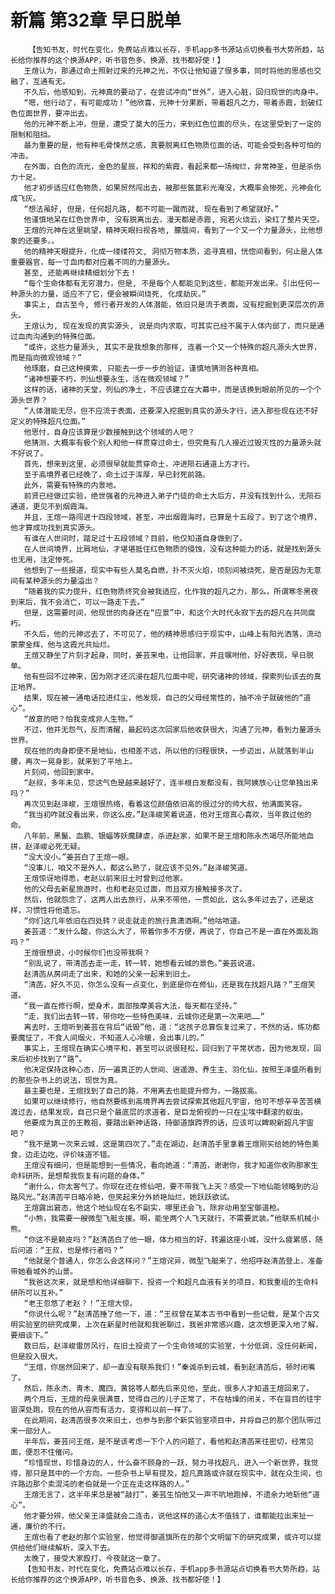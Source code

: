 # 新篇 第32章 早日脱单
        【告知书友，时代在变化，免费站点难以长存，手机app多书源站点切换看书大势所趋，站长给你推荐的这个换源APP，听书音色多、换源、找书都好使！】
       王煊认为，那通过命土照射过来的元神之光，不仅让他知道了很多事，同时将他的思感也交融了，互通有无。
       不久后，他感知到，元神真的要动了，在尝试冲向“世外”，进入心脏，回归现世的肉身中。
       “嗯，他行动了，有可能成功！”他欣喜，元神十分果断，带着超凡之力，带着赤霞，划破红色位面世界，要冲出去。
       他的元神不断上冲，但是，遭受了莫大的压力，来到红色位面的尽头，在这里受到了一定的限制和阻挡。
       最为重要的是，他有种毛骨悚然之感，真要脱离红色物质位面的话，可能会受到各种可怕的冲击。
       在外面，白色的流光，金色的星辰，祥和的紫霞，看起来都一场绚烂，非常神圣，但是杀伤力十足。
       他才初步适应红色物质，如果贸然闯出去，被那些氤氲彩光淹没，大概率会惨死，元神会化成飞灰。
       “想法虽好, 但是，任何超凡路, 都不可能一蹴而就, 现在看到了希望就好。”
       他谨慎地呆在红色世界中, 没有脱离出去，漫天都是赤霞, 宛若火烧云，染红了整片天空。
       王煊的元神在这里眺望，精神天眼扫视各地, 朦胧间，看到了一个又一个力量源头，比他想象的还要多。。
       他的精神天眼提升，化成一缕缕符文, 洞彻万物本质，追寻真相，恍惚间看到，何止是人体重要器官，每一寸血肉都对应着不同的力量源头。
       甚至, 还能再继续精细划分下去！
       “每个生命体都有无穷潜力，但是, 不是每个人都能见到这些，都能开发出来。引出任何一种源头的力量，适应不了它，便会被瞬间烧死, 化成劫灰。”
       事实上, 自古至今, 修行者开发的人体潜能，依旧只是流于表面，没有挖掘到更深层次的源头。
       王煊认为, 现在发现的真实源头, 说是向内求取，可其实已经不属于人体内部了，而只是通过血肉沟通到的特殊位面。
       “或许，这些力量源头, 其实不是我想象的那样, 连着一个又一个特殊的超凡源头大世界，而是指向微观领域？”
       他琢磨，自己这种摸索, 只能去一步一步的验证，谨慎地猜测各种真相。
       “诸神想要不朽，列仙想要永生，活在微观领域？”
       这样的话，诸神的天堂，列仙的净土，不应该建立在大幕中，而是该换到眼前所见的一个个源头世界？
       “人体潜能无尽，但不应流于表面，还要深入挖掘到真实的源头才行，进入那些现在还不好定义的特殊超凡位面。”
       他思忖，自身应该算是少数接触到这个领域的人吧？
       他猜测，大概率有极个别人和他一样贯穿过命土，但究竟有几人接近过毁灭性的力量源头就不好说了。
       首先，想来到这里，必须很早就能贯穿命土，冲进陨石通道上方才行。
       至于高境界者已经晚了，命土过于浑厚，早已封死前路。
       此外，需要有特殊的内景地。
       前贤已经做过实验，绝世强者的元神进入弟子门徒的命土大后方，并没有找到什么，无陨石通道，更见不到烟霞海。
       并且，王煊一路闯进十四段领域，甚至，冲出烟霞海时，已算是十五段了。到了这个境界，他才算成功找到真实源头。
       有谁在人世间时，踏足过十五段领域？目前，他仅知道自身做到了。
       在人世间境界，比肩地仙，才堪堪抵住红色物质的侵蚀，没有这种能力的话，就是找到源头也无用，注定惨死。
       他想到了一些报道，现实中有些人莫名自燃，扑不灭火焰，顷刻间被烧死，是否是因为无意间有某种源头的力量溢出？
       “随着我的实力提升，红色物质终究会被我适应，化作我的超凡之力，那么，所谓寒冬黑夜到来后，我不会消亡，可以一路走下去。”
       但是，这需要时间，他现世的肉身还在“应景”中，和这个大时代永寂下去的超凡在共同腐朽。
       不久后，他的元神远去了，不可见了，他的精神思感归于现实中，山峰上有阳光洒落，流动蒙蒙金辉，他与这霞光共灿烂。
       王煊又静坐了片刻才起身，同时，姜芸来电，让他回家，并且嘱咐他，好好表现，早日脱单。
       他有些回不过神来，因为刚才还沉浸在超凡位面中呢，研究诸神的领域，探索列仙该去的真正地界。
       结果，现在被一通电话拉进红尘，他发现，自己的父母经常性的，抽不冷子就破他的“道心”。
       “故意的吧？怕我变成非人生物。”
       不过，他并无怨气，反而清醒，最起码这次回家后他收获很大，沟通了元神，看到力量源头世界。
       现在他的肉身即便不是地仙，也相差不远，所以他的归程很快，一步迈出，从就落到半山腰，再次一晃身影，就来到了平地上。
       片刻间，他回到家中。
       “赵叔，多年未见，您这气色是越来越好了，连半根白发都没有，我阿姨放心让您单独出来吗？”
       再次见到赵泽峻，王煊很热络，看着这位颜值依旧高的很过分的帅大叔，他满面笑容。
       “我当初咋就没看出来，你这么皮。”赵泽峻笑着说道，他对王煊真心喜欢，当年救过他的命。
       八年前，黑鬣、血鹏、银蝠等妖魔肆虐，杀进赵家，如果不是王煊和陈永杰竭尽所能地血拼，赵泽峻必死无疑。
       “没大没小。”姜芸白了王煊一眼。
       “没事儿，咱又不是外人，都这么熟了，就应该不见外。”赵泽峻笑道。
       王煊惊讶地得悉，老赵以前来旧土时曾到过他家。
       他的父母去新星旅游时，也和老赵见过面，而且双方接触接多次了。
       然后，他就怨念了，这两人出去旅行，从来不带他，一贯如此，这么多年过去了，还是这样，习惯性将他遗忘。
       “你们这几年依旧在四处转？说走就走的旅行真潇洒啊。”他咕哝道。
       姜芸道：“发什么酸，你这么大了，带着你多不方便，再说了，你自己不是一直在外面乱跑吗？”
       王煊很想说，小时候你们也没带我啊？
       “别乱说了，带清菡去走一走，转一转，她想看云城的景色。”姜芸说道。
       赵清菡从房间走了出来，和她的父亲一起来到旧土。
       “清菡，好久不见，你怎么没有一点变化，到底是你在修仙，还是我在找超凡路？”王煊笑道。
       “我一直在修行啊，塑身术，面部按摩美容大法，每天都在坚持。”
       “走，我们出去转一转，带你吃一些特色美味，云城你还是第一次来吧……”
       离去时，王煊听到姜芸在背后“诋毁”他，道：“这孩子总算恢复过来了，不然的话，练功都要魔怔了，不食人间烟火，不知道人心冷暖，会出事儿的。”
       事实上，王煊现在确实心境平和，甚至可以说很轻松，回归到了平常状态，因为他发现，回来后初步找到了“路”。
       他决定保持这种心态，历一遍真正的人世间、逍遥游、养生主、羽化仙，按照王泽盛所看到的那些杂书上的说法，现世为真。
       最主要也是，王煊找到了自己的路，不用离去也能提升修为，一路拔高。
       如果可以继续修行，他自然要练到高境界再去尝试探索其他超凡宇宙，他可不想辛辛苦苦横渡过去，结果发现，自己只是个最底层的求道者，是巨龙俯视的一只在尘埃中翻滚的蚁虫。
       他要成为真正的王教祖，要踏出新神话路，持御道旗跨界的话，应该可以睥睨新超凡宇宙吧？
       “我不是第一次来云城，这是第四次了。”走在湖边，赵清菡手里拿着王煊刚买给她的特色美食，边走边吃，评价味道不错。
       王煊没有细问，但是能想到一些情况，看向她道：“清菡，谢谢你，我才知道你收购那家生命科研所，是想帮我恢复有问题的身体。”
       “谢什么，你太客气了。你现在还在修仙吧，要不带我飞上天？感受一下地仙能领略到的沿路风光。”赵清菡平日略冷艳，但笑起来分外娇艳灿烂，她跃跃欲试。
       王煊露出窘态，他这个地仙现在名不副实，哪里还会飞，除非动用至宝御道枪。
       “小熊，我需要一艘微型飞艇支援。啊，能坐两个人飞天就行，不需要武装。”他联系机械小熊。
       “你这不是赖皮吗？”赵清菡白了他一眼，体力相当的好，转遍这座小城，没什么疲累感，随后问道：“王叔，也是修行者吗？”
       “他就是个普通人，你怎么会这样问？”王煊诧异，微型飞艇来了，他招呼赵清菡登上，准备带她看城外的山景。
       “我爸这次来，就是想和他详细聊下，投资一个和超凡血液有关的项目，和我重组的生命科研所可以互补。”
       “老王忽悠了老赵？！”王煊大惊。
       “你说什么呢？”赵清菡捶了他一下，道：“王叔曾在某本古书中看到一些记载，是某个古文明实验室的研究成果，上次在新星时他就和我爸聊过，我爸非常感兴趣，这次想更深入地了解，要细谈下。”
       数日后，赵泽峻雷厉风行，在旧土投资了一个生命领域的实验室，十分低调，没任何新闻，但是投入很大。
       “王煊，你居然回来了，却一直没有联系我们！”秦诚杀到云城，看到赵清菡后，顿时闭嘴了。
       然后，陈永杰、青木、魔四、黄铭等人都先后来见他，至此，很多人才知道王煊回来了。
       两个月后，王煊的母亲很满意，觉得自己的儿子正常了，不在枯燥的闭关，不在盲目的往宇宙深处跑，现在的他从容而有活力，变得和以前一样了。
       在此期间，赵清菡很多次来旧土，也参与到那个新实验室项目中，并将自己的那个团队带过来一部分人。
       半年后，姜芸问王煊，是不是该考虑一下个人的问题了，看他和赵清菡来往密切，经常见面，便忍不住催问。
       “珍惜现世，珍惜身边的人，什么奋不顾身的一跃，努力寻找超凡，进入一个新世界，我觉得，那只是其中的一个方向。一些杂书上早有提及，超凡真路或许就在现实中，就在众生间，也许路边那个卖混沌的老伯就是一个正在走这样路的人。”
       王煊无言了，这半年来总是被“敲打”，姜芸生怕他又一声不吭地跑掉，不遗余力地斩他“道心”。
       他才要分辨，他父亲王泽盛就会二连击，说他这样的道心太不值钱了，谁都能拉出来扯一通，廉价的不行。
       王煊也看了老赵的那个实验室，他觉得御道旗所在的那个文明留下的研究成果，或许可以提供给他们继续解析，深入下去。
       太晚了，接受大家殴打，今夜就这一章了。
       【告知书友，时代在变化，免费站点难以长存，手机app多书源站点切换看书大势所趋，站长给你推荐的这个换源APP，听书音色多、换源、找书都好使！】
